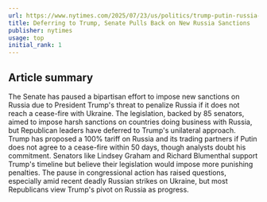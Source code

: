 ```yaml
---
url: https://www.nytimes.com/2025/07/23/us/politics/trump-putin-russia-sanctions-senate.html
title: Deferring to Trump, Senate Pulls Back on New Russia Sanctions
publisher: nytimes
usage: top
initial_rank: 1
---
```

## Article summary
The Senate has paused a bipartisan effort to impose new sanctions on Russia due to President Trump's threat to penalize Russia if it does not reach a cease-fire with Ukraine. The legislation, backed by 85 senators, aimed to impose harsh sanctions on countries doing business with Russia, but Republican leaders have deferred to Trump's unilateral approach. Trump has proposed a 100% tariff on Russia and its trading partners if Putin does not agree to a cease-fire within 50 days, though analysts doubt his commitment. Senators like Lindsey Graham and Richard Blumenthal support Trump's timeline but believe their legislation would impose more punishing penalties. The pause in congressional action has raised questions, especially amid recent deadly Russian strikes on Ukraine, but most Republicans view Trump's pivot on Russia as progress.
